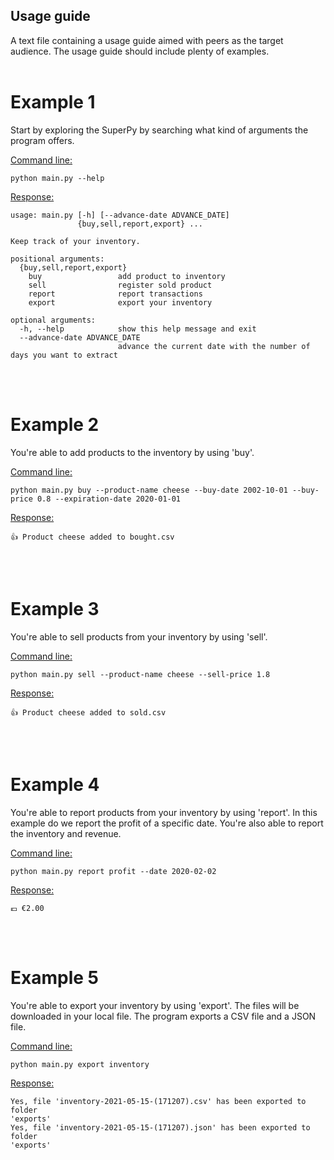 ## Usage guide 
A text file containing a usage guide aimed with peers as the target audience. The usage guide should include plenty of examples. <br><br>

# <b>Example 1</b>
Start by exploring the SuperPy by searching what kind of arguments the program offers. 

<u>Command line:</u>

```
python main.py --help
```
<u>Response:</u>

```
usage: main.py [-h] [--advance-date ADVANCE_DATE]
               {buy,sell,report,export} ...

Keep track of your inventory.

positional arguments:
  {buy,sell,report,export}
    buy                 add product to inventory
    sell                register sold product
    report              report transactions
    export              export your inventory

optional arguments:
  -h, --help            show this help message and exit
  --advance-date ADVANCE_DATE
                        advance the current date with the number of days you want to extract
```
<br><br>

# <b>Example 2</b>
You're able to add products to the inventory by using 'buy'.

<u>Command line:</u>

```
python main.py buy --product-name cheese --buy-date 2002-10-01 --buy-price 0.8 --expiration-date 2020-01-01
```
<u>Response:</u>

```
👍 Product cheese added to bought.csv
```

<br><br>

# <b>Example 3</b>
You're able to sell products from your inventory by using 'sell'.

<u>Command line:</u>

```
python main.py sell --product-name cheese --sell-price 1.8
```
<u>Response:</u>

```
👍 Product cheese added to sold.csv
```

<br><br>

# <b>Example 4</b>
You're able to report products from your inventory by using 'report'. In this example do we report the profit of a specific date. You're also able to report the inventory and revenue.

<u>Command line:</u>

```
python main.py report profit --date 2020-02-02
```
<u>Response:</u>

```
💶 €2.00
```

<br><br>

# <b>Example 5</b>
You're able to export your inventory by using 'export'. The files will be downloaded in your local file. The program exports a CSV file and a JSON file.

<u>Command line:</u>

```
python main.py export inventory
```
<u>Response:</u>

```
Yes, file 'inventory-2021-05-15-(171207).csv' has been exported to folder 
'exports'
Yes, file 'inventory-2021-05-15-(171207).json' has been exported to folder 
'exports'
```

<br><br>